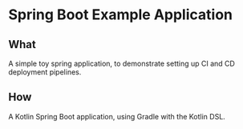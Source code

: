 # Spring Boot Example Application

## What

A simple toy spring application, to demonstrate setting up CI and CD deployment pipelines.

## How

A Kotlin Spring Boot application, using Gradle with the Kotlin DSL.
